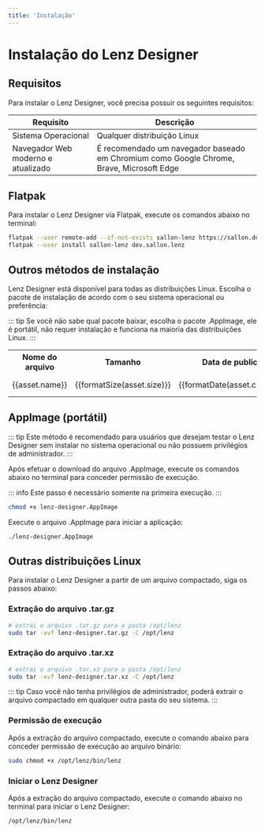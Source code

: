 ```yaml
---
title: 'Instalação'
---
```


<script setup>
    import { data } from './install.data'

    function formatDate(dateString) {
        const date = new Date(dateString);

        return date.toLocaleDateString('pt-BR', {
            year: 'numeric',
            month: '2-digit',
            day: '2-digit',
            hour: '2-digit',
            minute: '2-digit',
            timeZone: 'America/Sao_Paulo',
        });
    }

    function formatSize(size) {
        if (size < 1024) {
            return size + ' B';
        }

        const units = ['B', 'KB', 'MB', 'GB', 'TB', 'PB', 'EB', 'ZB', 'YB'];
        const index = Math.floor(Math.log(size) / Math.log(1024));

        const formattedSize = (size / Math.pow(1024, index)).toFixed(2);
        return formattedSize + ' ' + units[index];
    }
</script>

# Instalação do Lenz Designer


## Requisitos
Para instalar o Lenz Designer, você precisa possuir os seguintes requisitos:

| Requisito                          | Descrição                                                                                |
| ---------------------------------- | ---------------------------------------------------------------------------------------- |
| Sistema Operacional                | Qualquer distribuição Linux                                                              |
| Navegador Web moderno e atualizado | É recomendado um navegador baseado em Chromium como Google Chrome, Brave, Microsoft Edge |

## Flatpak
Para instalar o Lenz Designer via Flatpak, execute os comandos abaixo no terminal:

```bash
flatpak --user remote-add --if-not-exists sallon-lenz https://sallon.dev/lenz/lenz.flatpakrepo
flatpak --user install sallon-lenz dev.sallon.lenz
```

## Outros métodos de instalação

Lenz Designer está disponível para todas as distribuições Linux. Escolha o pacote de instalação de acordo com o seu sistema operacional ou preferência:

::: tip
Se você não sabe qual pacote baixar, escolha o pacote .AppImage, ele é portátil, não requer instalação e funciona na maioria das distribuições Linux.
:::

<table>
    <tbody>
    <tr>
        <th>Nome do arquivo</th>
        <th>Tamanho</th>
        <th>Data de publicação</th>
        <th></th>
    </tr>
        <!-- <tr>
            <td>Debian/Ubuntu e derivados</td>
            <td>Pacote Debian (.deb)</td>
            <td><a href="https://github.com/salomaosnff/lenz/releases/download/v0.2.0/lenz-designer.deb">Baixar arquivo</a></td>
        </tr> -->
        <tr v-for="asset in data.assets">
            <td>{{asset.name}}</td>
            <td>{{formatSize(asset.size)}}</td>
            <td>{{formatDate(asset.created_at)}}</td>
            <td><a :href="asset.browser_download_url">Baixar arquivo</a></td>
        </tr>
    </tbody>
</table>

<!-- ## Debian/Ubuntu e derivados

Para instalar o Lenz Designer no Debian/Ubuntu e derivados, [baixe o pacote .deb](https://github.com/salomaosnff/lenz-designer/releases/download/v0.2.0/lenz-designer.deb) e execute o comando abaixo no terminal para instalar o pacote:

```bash
sudo dpkg -i lenz-designer.deb
```

::: warning
É necessário privilégios de administrador para instalar o pacote .deb.
::: -->

## AppImage (portátil)

::: tip
Este método é recomendado para usuários que desejam testar o Lenz Designer sem instalar no sistema operacional ou não possuem privilégios de administrador.
:::


Após efetuar o download do arquivo .AppImage, execute os comandos abaixo no terminal para conceder permissão de execução.

::: info
Este passo é necessário somente na primeira execução.
:::

```bash
chmod +x lenz-designer.AppImage
```

Execute o arquivo .AppImage para iniciar a aplicação:

```bash
./lenz-designer.AppImage
```

## Outras distribuições Linux

Para instalar o Lenz Designer a partir de um arquivo compactado, siga os passos abaixo:

### Extração do arquivo .tar.gz

```bash
# extrai o arquivo .tar.gz para a pasta /opt/lenz
sudo tar -xvf lenz-designer.tar.gz -C /opt/lenz
```

### Extração do arquivo .tar.xz

```bash
# extrai o arquivo .tar.xz para a pasta /opt/lenz
sudo tar -xvf lenz-designer.tar.xz -C /opt/lenz
```

::: tip
Caso você não tenha privilégios de administrador, poderá extrair o arquivo compactado em qualquer outra pasta do seu sistema.
:::

### Permissão de execução

Após a extração do arquivo compactado, execute o comando abaixo para conceder permissão de execução ao arquivo binário:

```bash
sudo chmod +x /opt/lenz/bin/lenz
```

### Iniciar o Lenz Designer

Após a extração do arquivo compactado, execute o comando abaixo no terminal para iniciar o Lenz Designer:

```bash
/opt/lenz/bin/lenz
```